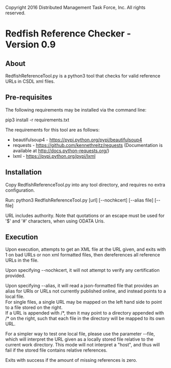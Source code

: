 Copyright 2016 Distributed Management Task Force, Inc. All rights reserved.
# Redfish Reference Checker - Version 0.9

## About
RedfishReferenceTool.py is a python3 tool that checks for valid reference URLs in CSDL xml files.
 
## Pre-requisites
The following requirements may be installed via the command line:

pip3 install -r requirements.txt

The requirements for this tool are as follows:

* beautifulsoup4  - https://pypi.python.org/pypi/beautifulsoup4
* requests  - https://github.com/kennethreitz/requests (Documentation is available at http://docs.python-requests.org/)
* lxml - https://pypi.python.org/pypi/lxml

## Installation
Copy RedfishReferenceTool.py into any tool directory, and requires no extra configuration.

Run: python3 RedfishReferenceTool.py [url] [--nochkcert] [--alias file] [--file]

URL includes authority.  Note that quotations or an escape must be used for '$' and '#' characters, when using ODATA Uris.

## Execution 
Upon execution, attempts to get an XML file at the URL given, and exits with 1
on bad URLs or non xml formatted files, then dereferences all reference URLs
in the file.

Upon specifying --nochkcert, it will not attempt to verify any certification provided.

Upon specifying --alias, it will read a json-formatted file that provides an alias for URIs or URLs not currently published online,
and instead points to a local file.  
For single files, a single URL may be mapped on the left hand side to point to a file stored on the right.  
If a URL is appended with /\*, then it may point to a directory appended with /\* on the right, such that each file in the directory will be mapped to its own URL.

For a simpler way to test one local file, please use the parameter --file, which will interpret the URL given as a locally stored file relative to the current work directory.  This mode will not interpret a "host", and thus will fail if the stored file contains relative references.

Exits with success if the amount of missing references is zero.

